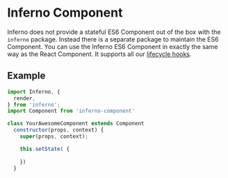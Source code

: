 # Inferno Component

Inferno does not provide a stateful ES6 Component out of the box with the `inferno` package. Instead there is a separate package to maintain the ES6 Component. You can use the Inferno ES6 Component in exactly the same way as the React Component. It supports all our [lifecycle hooks]({{site.url}}/guides/lifecycle). 

## Example
```js
import Inferno, {
  render,
} from 'inferno';
import Component from 'inferno-component'

class YourAwesomeComponent extends Component 
  constructor(props, context) {
    super(props, context);

    this.setState( {
      
    })
  }

